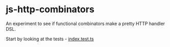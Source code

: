 # js-http-combinators

An experiment to see if functional combinators make a pretty HTTP handler DSL.

Start by looking at the tests - [index.test.ts](https://github.com/pokle/js-http-combinators/blob/master/index.test.ts)
